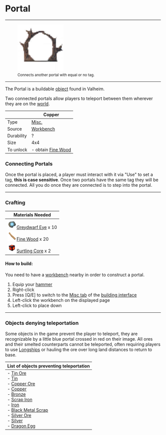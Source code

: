 # Portal
-------------

<style>
img {width:30px;}
.tb {width:150px}
.c2{
    padding-left:13px!important;
}
.c3{
    padding-left:26px!important;
}

</style>


<figure>
<img src="/assets/portal.png" class="tb" />
<figcaption><small>Connects another portal with equal or no tag.</small></figcaption>
</figure>

-------------

The Portal is a buildable [object](../../objects/) found in Valheim.

Two connected portals allow players to teleport between them wherever they are on the [world](../../misc/world).


|        | Copper                  |
| ----------- | ------------------------------------ |
| Type       | [Misc.](../../type/misc)  |
| Source      | [Workbench](../../objects/workbench) |
| Durability | ?
| Size | 4x4
| To unlock | - obtain [Fine Wood](../../items/fine_wood) |

### Connecting Portals

Once the portal is placed, a player must interact with it via "Use" to set a tag, <b>this is case sensitive</b>. Once two portals have the same tag they will be connected. All you do once they are connected is to step into the portal.

-------------

### Crafting



| Materials Needed |
| - |
| [![Greydwarf Eye](/assets/greydwarf_eye.png)](../../items/greydwarf_eye)[Greydwarf Eye](../../items/greydwarf_eye) x 10 |
| [![Fine Wood](/assets/fine_wood.png)](../../items/fine_wood)[Fine Wood](../../items/fine_wood) x 20 |
| [![Surtling Core](/assets/surtling_core.png)](../../items/surtling_core)[Surtling Core](../../items/surtling_core) x 2 |


#### How to build:

You need to have a [workbench](../../objects/workbench) nearby in order to construct a portal.

1. Equip your [hammer](../../items/hammer)
2. Right-click
3. Press [Q/E] to switch to the [Misc tab](../../misc/building_interface#misc_tab) of the [building interface](../../misc/building_interface)
4. Left-click the workbench on the displayed page
5. Left-click to place down

-------------


### Objects denying teleportation

Some objects in the game prevent the player to teleport, they are recognizable by a little blue portal crossed in red on their image. All ores and their smelted counterparts cannot be teleported, often requiring players to use [Longships](../../objects/longship) or hauling the ore over long land distances to return to base.


| List of objects preventing teleportation |
| - |
| - [Tin Ore](../../items/tin_ore) <br> - [Tin](../../items/tin) <br> - [Copper Ore](../../items/copper_ore) <br> - [Copper](../../items/copper) <br> - [Bronze](../../items/bronze) <br> - [Scrap Iron](../../items/scrap_iron) <br> - [Iron](../../items/iron) <br> - [Black Metal Scrap](../../items/black_metal_scrap) <br> - [Silver Ore](../../items/silver_ore) <br> - [Silver](../../items/silver) <br> - [Dragon Egg](../../items/dragon_egg)